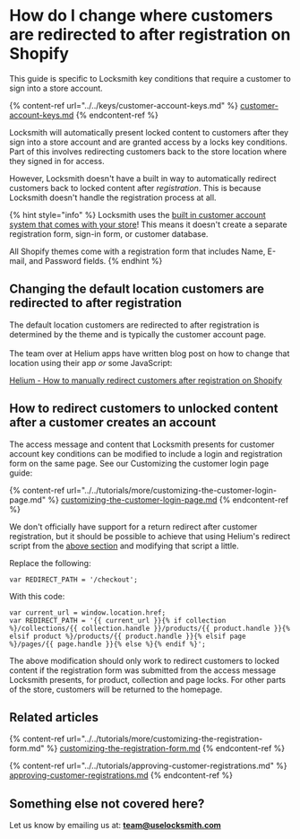 # How do I change where customers are redirected to after registration on Shopify

This guide is specific to Locksmith key conditions that require a customer to sign into a store account.

{% content-ref url="../../keys/customer-account-keys.md" %}
[customer-account-keys.md](../../keys/customer-account-keys.md)
{% endcontent-ref %}

Locksmith will automatically present locked content to customers after they sign into a store account and are granted access by a locks key conditions. Part of this involves redirecting customers back to the store location where they signed in for access.

However, Locksmith doesn't have a built in way to automatically redirect customers back to locked content after _registration_. This is because Locksmith doesn't handle the registration process at all.

{% hint style="info" %}
Locksmith uses the [built in customer account system that comes with your store](https://help.shopify.com/manual/customers/customer-accounts)! This means it doesn't create a separate registration form, sign-in form, or customer database.

All Shopify themes come with a registration form that includes Name, E-mail, and Password fields.
{% endhint %}

## Changing the default location customers are redirected to after registration

The default location customers are redirected to after registration is determined by the theme and is typically the customer account page. \
\
The team over at Helium apps have written blog post on how to change that location using their app _or_ some JavaScript:

[Helium - How to manually redirect customers after registration on Shopify](https://heliumdev.com/blog/shopify-redirect-after-registration)

## How to redirect customers to unlocked content after a customer creates an account

The access message and content that Locksmith presents for customer account key conditions can be modified to include a login and registration form on the same page. See our Customizing the customer login page guide:

{% content-ref url="../../tutorials/more/customizing-the-customer-login-page.md" %}
[customizing-the-customer-login-page.md](../../tutorials/more/customizing-the-customer-login-page.md)
{% endcontent-ref %}

We don't officially have support for a return redirect after customer registration, but it should be possible to achieve that using Helium's redirect script from the [above section](how-do-i-change-where-customers-are-redirected-to-after-registration-on-shopify.md#changing-the-default-location-customers-are-redirected-to-after-registration) and modifying that script a little.

Replace the following:&#x20;

```
var REDIRECT_PATH = '/checkout';
```

With this code:

```
var current_url = window.location.href;
var REDIRECT_PATH = '{{ current_url }}{% if collection %}/collections/{{ collection.handle }}/products/{{ product.handle }}{% elsif product %}/products/{{ product.handle }}{% elsif page %}/pages/{{ page.handle }}{% else %}{% endif %}';
```

The above modification should only work to redirect customers to locked content if the registration form was submitted from the access message Locksmith presents, for product, collection and page locks. For other parts of the store, customers will be returned to the homepage.

## Related articles

{% content-ref url="../../tutorials/more/customizing-the-registration-form.md" %}
[customizing-the-registration-form.md](../../tutorials/more/customizing-the-registration-form.md)
{% endcontent-ref %}

{% content-ref url="../../tutorials/approving-customer-registrations.md" %}
[approving-customer-registrations.md](../../tutorials/approving-customer-registrations.md)
{% endcontent-ref %}

## Something else not covered here?&#x20;

Let us know by emailing us at: **team@uselocksmith.com**
